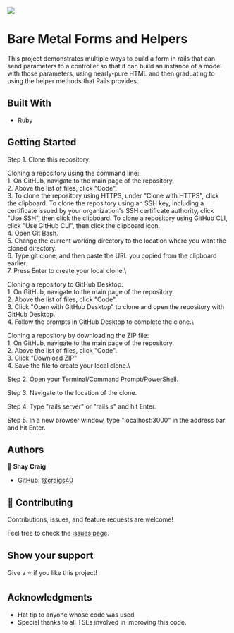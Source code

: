 ![](https://img.shields.io/badge/Microverse-blueviolet)

# Bare Metal Forms and Helpers


This project demonstrates multiple ways to build a form in rails that can send parameters to a controller so that it can build an instance of a model with those parameters, using nearly-pure HTML and then graduating to using the helper methods that Rails provides.

## Built With

- Ruby

## Getting Started
Step 1. Clone this repository:

  Cloning a repository using the command line:\
    1. On GitHub, navigate to the main page of the repository.\
    2. Above the list of files, click "Code".\
    3. To clone the repository using HTTPS, under "Clone with HTTPS", click the clipboard. To clone the repository using an SSH key, including a certificate issued by your organization's SSH certificate authority, click "Use SSH", then click the clipboard. To clone a repository using GitHub CLI, click "Use GitHub CLI", then click the clipboard icon.\
    4. Open Git Bash.\
    5. Change the current working directory to the location where you want the cloned directory.\
    6. Type git clone, and then paste the URL you copied from the clipboard earlier.\
    7. Press Enter to create your local clone.\

  Cloning a repository to GitHub Desktop:\
    1. On GitHub, navigate to the main page of the repository.\
    2. Above the list of files, click "Code".\
    3. Click "Open with GitHub Desktop" to clone and open the repository with GitHub Desktop.\
    4. Follow the prompts in GitHub Desktop to complete the clone.\

  Cloning a repository by downloading the ZIP file:\
    1. On GitHub, navigate to the main page of the repository.\
    2. Above the list of files, click "Code".\
    3. Click "Download ZIP"\
    4. Save the file to create your local clone.\

Step 2. Open your Terminal/Command Prompt/PowerShell.

Step 3. Navigate to the location of the clone.

Step 4. Type "rails server" or "rails s" and hit Enter.

Step 5. In a new browser window, type "localhost:3000" in the address bar and hit Enter.

## Authors

👤 **Shay Craig**

- GitHub: [@craigs40](https://github.com/craigs40)

## 🤝 Contributing

Contributions, issues, and feature requests are welcome!

Feel free to check the [issues page](https://github.com/craigs40/Forms/issues).

## Show your support

Give a ⭐️ if you like this project!

## Acknowledgments

- Hat tip to anyone whose code was used
- Special thanks to all TSEs involved in improving this code.

